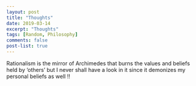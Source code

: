 ```yaml
---
layout: post
title: "Thoughts"
date: 2019-03-14
excerpt: "Thoughts"
tags: [Random, Philosophy]
comments: false
post-list: true
---
```


Rationalism is the mirror of Archimedes that burns the values and beliefs held
by ‘others’ but I never shall have a look in it since it demonizes my personal
beliefs as well !!
